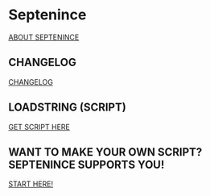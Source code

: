 # Septenince

[ABOUT SEPTENINCE](https://github.com/rip2point/Septenince/blob/main/Info/README.md)

## CHANGELOG

[CHANGELOG](https://github.com/rip2point/Septenince/blob/main/Info/CHANGELOG.md)

## LOADSTRING (SCRIPT)

[GET SCRIPT HERE](https://raw.githubusercontent.com/rip2point/Septenince/main/Main/Main)

## WANT TO MAKE YOUR OWN SCRIPT? SEPTENINCE SUPPORTS YOU!

[START HERE!](https://github.com/rip2point/Septenince/tree/main/SepScripts)
